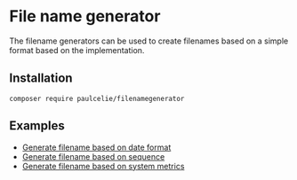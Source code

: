 # File name generator
The filename generators can be used to create filenames based on a simple format based on the implementation.

## Installation
```
composer require paulcelie/filenamegenerator
```

## Examples
* [Generate filename based on date format](./examples/date.php)
* [Generate filename based on sequence](./examples/sequence.php)
* [Generate filename based on system metrics](./examples/metric.php)